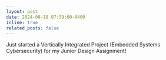 ```yaml
---
layout: post
date: 2024-08-18 07:59:00-0400
inline: true
related_posts: false
---
```


Just started a Vertically Integrated Project (Embedded Systems Cybersecurity) for my Junior Design Assignment!
